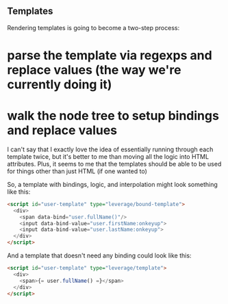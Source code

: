 ## Templates

Rendering templates is going to become a two-step process:
  # parse the template via regexps and replace values (the way we're currently doing it)
  # walk the node tree to setup bindings and replace values

I can't say that I exactly love the idea of essentially running through each template twice, but it's better to me than moving all the logic into HTML attributes. Plus, it seems to me that the templates should be able to be used for things other than just HTML (if one wanted to)

So, a template with bindings, logic, and interpolation might look something like this:

```html
<script id="user-template" type="leverage/bound-template">
  <div>
    <span data-bind="user.fullName()"/>
    <input data-bind-value="user.firstName:onkeyup">
    <input data-bind-value="user.lastName:onkeyup">
  </div>
</script>
```

And a template that doesn't need any binding could look like this:
```html
<script id="user-template" type="leverage/template">
  <div>
    <span>{= user.fullName() =}</span>
  </div>
</script>
```